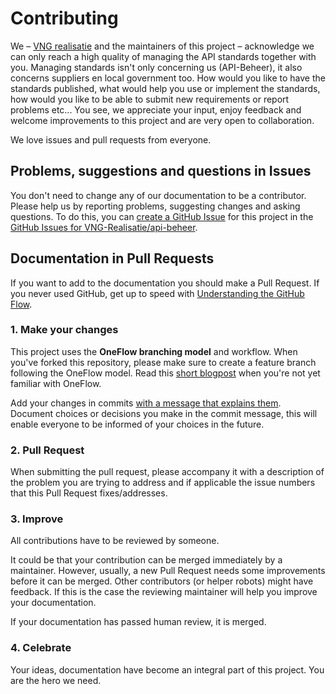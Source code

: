 # Contributing

We – [VNG realisatie](https://www.vngrealisatie.nl/) and the maintainers of this project – acknowledge we can only reach a high quality of managing the API standards together with you. Managing standards isn't only concerning us (API-Beheer), it also concerns suppliers en local government too. How would you like to have the standards published, what would help you use or implement the standards, how would you like to be able to submit new requirements or report problems etc... You see, we appreciate your input, enjoy feedback and welcome improvements to this project and are very open to collaboration. 

We love issues and pull requests from everyone.

## Problems, suggestions and questions in Issues

You don't need to change any of our documentation to be a contributor. Please help us by reporting problems, suggesting changes and asking questions. To do this, you can [create a GitHub Issue](https://help.github.com/articles/creating-an-issue/) for this project in the [GitHub Issues for VNG-Realisatie/api-beheer](https://github.com/VNG-Realisatie/api-beheer/issues).

## Documentation in Pull Requests

If you want to add to the documentation you should make a Pull Request. If you never used GitHub, get up to speed with [Understanding the GitHub Flow](https://guides.github.com/introduction/flow/).

### 1. Make your changes

This project uses the **OneFlow branching model** and workflow. When you've forked this repository, please make sure to create a feature branch following the OneFlow model. Read this [short blogpost](http://endoflineblog.com/oneflow-a-git-branching-model-and-workflow) when you're not yet familiar with OneFlow.

Add your changes in commits [with a message that explains them](https://robots.thoughtbot.com/5-useful-tips-for-a-better-commit-message). Document choices or decisions you make in the commit message, this will enable everyone to be informed of your choices in the future.

### 2. Pull Request

When submitting the pull request, please accompany it with a description of the problem you are trying to address and if applicable the issue numbers that this Pull Request fixes/addresses.

### 3. Improve

All contributions have to be reviewed by someone.

It could be that your contribution can be merged immediately by a maintainer. However, usually, a new Pull Request needs some improvements before it can be merged. Other contributors (or helper robots) might have feedback. If this is the case the reviewing maintainer will help you improve your documentation.

If your documentation has passed human review, it is merged.

### 4. Celebrate

Your ideas, documentation have become an integral part of this project. You are the hero we need.
